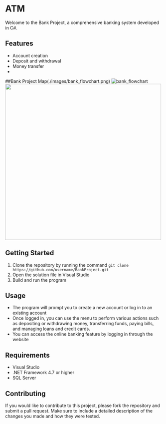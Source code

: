 # ATM
Welcome to the Bank Project, a comprehensive banking system developed in C#.
## Features
- Account creation
- Deposit and withdrawal
- Money transfer
- 
##Bank Project Map(./images/bank_flowchart.png)
![bank_flowchart](https://user-images.githubusercontent.com/113901667/212425073-1ecee820-61b0-4357-b118-a0027423ee17.png)
<img src="[./images/screenshot.png](https://user-images.githubusercontent.com/113901667/212425073-1ecee820-61b0-4357-b118-a0027423ee17.png)" height ="500">

## Getting Started
1. Clone the repository by running the command `git clone https://github.com/username/BankProject.git`
2. Open the solution file in Visual Studio
3. Build and run the program

## Usage
- The program will prompt you to create a new account or log in to an existing account
- Once logged in, you can use the menu to perform various actions such as depositing or withdrawing money, transferring funds, paying bills, and managing loans and credit cards.
- You can access the online banking feature by logging in through the website

## Requirements
- Visual Studio
- .NET Framework 4.7 or higher
- SQL Server

## Contributing
If you would like to contribute to this project, please fork the repository and submit a pull request. Make sure to include a detailed description of the changes you made and how they were tested.
